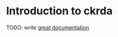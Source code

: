 # Introduction to ckrda

TODO: write [great documentation](http://jacobian.org/writing/what-to-write/)
